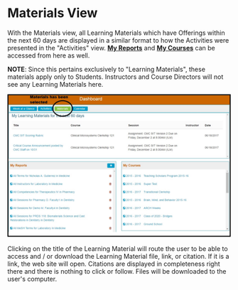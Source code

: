 # Materials View

With the Materials view, all Learning Materials which have Offerings within the next 60 days are displayed in a similar format to how the Activities were presented in the "Activities" view. [**My Reports**](https://iliosproject.gitbook.io/ilios-user-guide/dashboard/my-reports) and [**My Courses**](https://iliosproject.gitbook.io/ilios-user-guide/dashboard/my-courses) can be accessed from here as well.

**NOTE**: Since this pertains exclusively to "Learning Materials", these materials apply only to Students. Instructors and Course Directors will not see any Learning Materials here.

![](../.gitbook/assets/new_dashboard_materials.jpg)

Clicking on the title of the Learning Material will route the user to be able to access and / or download the Learning Material file, link, or citation. If it is a link, the web site will open. Citations are displayed in completeness right there and there is nothing to click or follow. Files will be downloaded to the user's computer.

